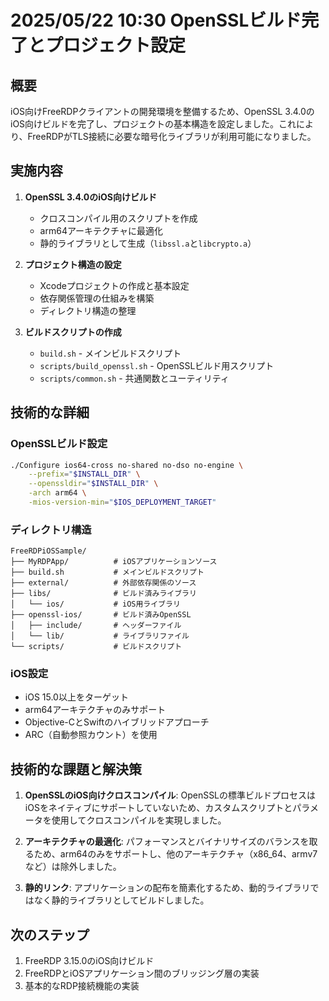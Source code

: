 # 2025/05/22 10:30 OpenSSLビルド完了とプロジェクト設定

## 概要

iOS向けFreeRDPクライアントの開発環境を整備するため、OpenSSL 3.4.0のiOS向けビルドを完了し、プロジェクトの基本構造を設定しました。これにより、FreeRDPがTLS接続に必要な暗号化ライブラリが利用可能になりました。

## 実施内容

1. **OpenSSL 3.4.0のiOS向けビルド**
   - クロスコンパイル用のスクリプトを作成
   - arm64アーキテクチャに最適化
   - 静的ライブラリとして生成（`libssl.a`と`libcrypto.a`）

2. **プロジェクト構造の設定**
   - Xcodeプロジェクトの作成と基本設定
   - 依存関係管理の仕組みを構築
   - ディレクトリ構造の整理

3. **ビルドスクリプトの作成**
   - `build.sh` - メインビルドスクリプト
   - `scripts/build_openssl.sh` - OpenSSLビルド用スクリプト
   - `scripts/common.sh` - 共通関数とユーティリティ

## 技術的な詳細

### OpenSSLビルド設定

```bash
./Configure ios64-cross no-shared no-dso no-engine \
    --prefix="$INSTALL_DIR" \
    --openssldir="$INSTALL_DIR" \
    -arch arm64 \
    -mios-version-min="$IOS_DEPLOYMENT_TARGET"
```

### ディレクトリ構造

```
FreeRDPiOSSample/
├── MyRDPApp/          # iOSアプリケーションソース
├── build.sh           # メインビルドスクリプト
├── external/          # 外部依存関係のソース
├── libs/              # ビルド済みライブラリ
│   └── ios/           # iOS用ライブラリ
├── openssl-ios/       # ビルド済みOpenSSL
│   ├── include/       # ヘッダーファイル
│   └── lib/           # ライブラリファイル
└── scripts/           # ビルドスクリプト
```

### iOS設定

- iOS 15.0以上をターゲット
- arm64アーキテクチャのみサポート
- Objective-CとSwiftのハイブリッドアプローチ
- ARC（自動参照カウント）を使用

## 技術的な課題と解決策

1. **OpenSSLのiOS向けクロスコンパイル**: OpenSSLの標準ビルドプロセスはiOSをネイティブにサポートしていないため、カスタムスクリプトとパラメータを使用してクロスコンパイルを実現しました。

2. **アーキテクチャの最適化**: パフォーマンスとバイナリサイズのバランスを取るため、arm64のみをサポートし、他のアーキテクチャ（x86_64、armv7など）は除外しました。

3. **静的リンク**: アプリケーションの配布を簡素化するため、動的ライブラリではなく静的ライブラリとしてビルドしました。

## 次のステップ

1. FreeRDP 3.15.0のiOS向けビルド
2. FreeRDPとiOSアプリケーション間のブリッジング層の実装
3. 基本的なRDP接続機能の実装 